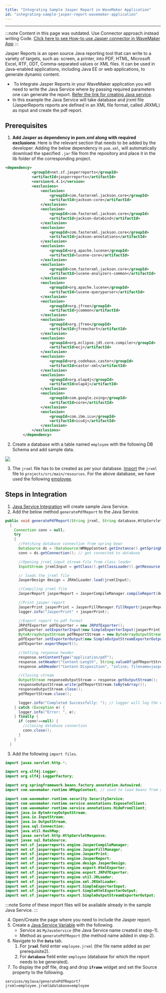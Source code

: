 ```yaml
---
title: "Integrating Sample Jasper Report in WaveMaker Application"
id: "integrating-sample-jasper-report-wavemaker-application"
---
```

---

:::note
Content in this page was outdated. Use Connector approach instead writing Code.
[Click here to see How-to use Jasper connector in WaveMaker  App](/learn/how-tos/generate-pdf-file-using-jasper-reports)
:::


Jasper Reports is an open source Java reporting tool that can write to a variety of targets, such as: screen, a printer, into PDF, HTML, Microsoft Excel, RTF, ODT, Comma-separated values or XML files. It can be used in Java-enabled applications, including Java EE or web applications, to generate dynamic content.

-  To Integrate Jasper Reports in your WaveMaker application you will need to write the Java Service where by passing required parameters one can generate the report. [Refer the link for creating Java service](/learn/app-development/services/java-services/java-service/).
- In this example the Java Service will take database and jrxml file (JasperReports reports are defined in an XML file format, called JRXML) as input and create the pdf report.

## Prerequisites

1. **Add Jasper as dependency in pom.xml along with required exclusions**: Here is the relevant section that needs to be added by the developer. Adding the below dependency in `pom.xml`, will automatically download the specified `.jar` file from the repository and place it in the lib folder of the corresponding project.

```xml
<dependency>
            <groupId>net.sf.jasperreports</groupId>
            <artifactId>jasperreports</artifactId>
            <version>6.4.1</version>
            <exclusions>
                <exclusion>
                    <groupId>com.fasterxml.jackson.core</groupId>
                    <artifactId>jackson-core</artifactId>
                </exclusion>
                <exclusion>
                    <groupId>com.fasterxml.jackson.core</groupId>
                    <artifactId>jackson-databind</artifactId>
                </exclusion>
                <exclusion>
                    <groupId>com.fasterxml.jackson.core</groupId>
                    <artifactId>jackson-annotations</artifactId>
                </exclusion>
                <exclusion>
                    <groupId>org.apache.lucene</groupId>
                    <artifactId>lucene-core</artifactId>
                </exclusion>
                <exclusion>
                    <groupId>com.fasterxml.jackson.core</groupId>
                    <artifactId>lucene-analyzers-common</artifactId>
                </exclusion>
                <exclusion>
                    <groupId>org.apache.lucene</groupId>
                    <artifactId>lucene-queryparser</artifactId>
                </exclusion>
                <exclusion>
                    <groupId>org.jfree</groupId>
                    <artifactId>jcommon</artifactId>
                </exclusion>
                <exclusion>
                    <groupId>org.jfree</groupId>
                    <artifactId>jfreechart</artifactId>
                </exclusion>
                <exclusion>
                    <groupId>org.eclipse.jdt.core.compiler</groupId>
                    <artifactId>ecj</artifactId>
                </exclusion>
                <exclusion>
                    <groupId>org.codehaus.castor</groupId>
                    <artifactId>castor-xml</artifactId>
                </exclusion>
                <exclusion>
                    <groupId>org.olap4j</groupId>
                    <artifactId>olap4j</artifactId>
                </exclusion>
                <exclusion>
                    <groupId>com.google.zxing</groupId>
                    <artifactId>core</artifactId>
                </exclusion>
                <exclusion>
                    <groupId>com.ibm.icu</groupId>
                    <artifactId>icu4j</artifactId>
                </exclusion>
            </exclusions>
        </dependency>
```

2. Create a database with a table named `employee` with the following DB Schema and add sample data. 

[![](/learn/assets/prereq_db.png)](/learn/assets/prereq_db.png)

3. The `jrxml` file has to be created as per your database. [Import](/learn/app-development/services/3rd-party-libraries) the `jrxml` file to `projects/src/main/resources`. For the above database, we have used the following [employee](/learn/assets/employee.zip).

## Steps in Integration

1. [Java Service Integration](/learn/app-development/services/java-services/java-service/) will create sample Java Service.
2. Add the below method `generatePdfReport` to the Java Service.

```java
public void generatePdfReport(String jrxml, String database,HttpServletResponse response)
  {
    Connection conn = null;
    try
    {
      //Fetching database connection from spring bean
      DataSource ds = (DataSource)WMAppContext.getInstance().getSpringBean(database + "DataSource");
      conn = ds.getConnection(); // get connected to database 

      //Opening jrxml input stream file from class loader
      InputStream jrxmlInput = getClass().getClassLoader().getResource(jrxml).openStream();

      // loads the jrxml file
      JasperDesign design = JRXmlLoader.load(jrxmlInput); 

      //Compiling jrxml file 
      JasperReport jasperReport = JasperCompileManager.compileReport(design); 

      //Print jasper report
      JasperPrint jasperPrint = JasperFillManager.fillReport(jasperReport, new HashMap(), conn);
      logger.info("JasperPrint" + jasperPrint);

      //Export report to pdf format
      JRPdfExporter pdfExporter = new JRPdfExporter();
      pdfExporter.setExporterInput(new SimpleExporterInput(jasperPrint));
      ByteArrayOutputStream pdfReportStream = new ByteArrayOutputStream();
      pdfExporter.setExporterOutput(new SimpleOutputStreamExporterOutput(pdfReportStream));
      pdfExporter.exportReport();

      //Setting response header
      response.setContentType("application/pdf");
      response.setHeader("Content-Length", String.valueOf(pdfReportStream.size()));
      response.addHeader("Content-Disposition", "inline; filename=jasper.pdf;");

      //Closing stream
      OutputStream responseOutputStream = response.getOutputStream();
      responseOutputStream.write(pdfReportStream.toByteArray());
      responseOutputStream.close();
      pdfReportStream.close();

      logger.info("Completed Successfully: "); // logger will log the error into the studio logs
    } catch (Exception e) {
      logger.info("Error: ", e);
    } finally {
      if (conn!==null) {
        //closing database connection
        conn.close();
      }
    }
  }
```    
3. Add the following `import files`.

```java
import javax.servlet.http.*;

import org.slf4j.Logger;
import org.slf4j.LoggerFactory;

import org.springframework.beans.factory.annotation.Autowired;
import com.wavemaker.runtime.WMAppContext; // used to load beans from app context

import com.wavemaker.runtime.security.SecurityService; 
import com.wavemaker.runtime.service.annotations.ExposeToClient; 
import com.wavemaker.runtime.service.annotations.HideFromClient; 
import java.io.ByteArrayOutputStream;
import java.io.InputStream;
import java.io.OutputStream;
import java.sql.Connection;
import java.util.HashMap;
import javax.servlet.http.HttpServletResponse;
import javax.sql.DataSource;
import net.sf.jasperreports.engine.JasperCompileManager;
import net.sf.jasperreports.engine.JasperFillManager;
import net.sf.jasperreports.engine.JasperPrint;
import net.sf.jasperreports.engine.JasperReport;
import net.sf.jasperreports.engine.design.JasperDesign;
import net.sf.jasperreports.engine.export.HtmlExporter;
import net.sf.jasperreports.engine.export.JRPdfExporter;
import net.sf.jasperreports.engine.util.JRLoader;
import net.sf.jasperreports.engine.xml.JRXmlLoader;
import net.sf.jasperreports.export.SimpleExporterInput;
import net.sf.jasperreports.export.SimpleHtmlExporterOutput;
import net.sf.jasperreports.export.SimpleOutputStreamExporterOutput;
```

:::note
Some of these import files will be available already in the sample Java Service.
:::

4. Open/Create the page where you need to include the Jasper report.
5. Create a [Java Service Variable](/learn/assets/var_sel.png) with the following. 
    - Service as `MyJavaService` (the Java Service name created in step-1).
    - Method as `generatePdfReport` (the method name added in step-2).
6. Navigate to the **`Data`** tab.
    1. For **`jrxml`** field enter `employee.jrxml` (the file name added as per prerequisite2).
    2. For **`database`** field enter `employee` (database for which the report needs to be generated).
7. To display the pdf file, drag and drop **`iframe`** widget and set the Source property to the following.

`services/myJava/generatePdfReport?jrxml=employee.jrxml&database=employee`


